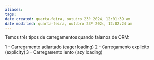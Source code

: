 ```yaml
---
aliases: 
tags: 
date created: quarta-feira, outubro 23º 2024, 12:01:39 am
date modified: quarta-feira, outubro 23º 2024, 12:02:24 am
---
```

Temos três tipos de carregamentos quando falamos de ORM:

1 - Carregamento adiantado (eager loading)
2 - Carregamento explicito (explicity)
3 - Carregamento lento (lazy loading)